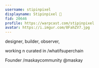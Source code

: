 ```yaml
---
username: stipinpixel
displayname: Stipinpixel 🎩
fid: 20646
profile: https://warpcast.com/stipinpixel
avatar: https://i.imgur.com/8FahZV7.jpg
---
```

designer, builder, observer,  
  
working n curated in /whatifsuperchain  
  
Founder /maskaycommunity  @maskay  
